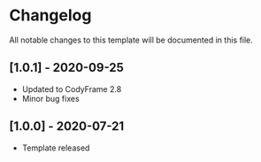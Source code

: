 # Changelog
All notable changes to this template will be documented in this file.

## [1.0.1] - 2020-09-25
- Updated to CodyFrame 2.8
- Minor bug fixes

## [1.0.0] - 2020-07-21
- Template released
